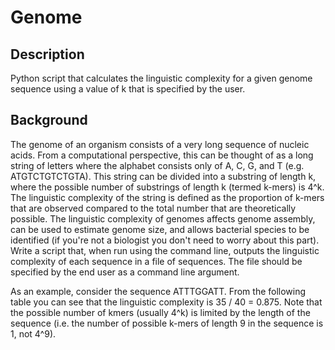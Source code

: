 # Genome
## Description
Python script that calculates the linguistic complexity for a given genome sequence using a value of k that is specified by the user.
## Background

The genome of an organism consists of a very long sequence of nucleic acids. From a computational perspective, this can be thought of as a long string of letters where the alphabet consists only of A, C, G, and T (e.g. ATGTCTGTCTGTA). This string can be divided into a substring of length k, where the possible number of substrings of length k (termed k-mers) is 4^k. The linguistic complexity of the string is defined as the proportion of k-mers that are observed compared to the total number that are theoretically possible. The linguistic complexity of genomes affects genome assembly, can be used to estimate genome size, and allows bacterial species to be identified (if you're not a biologist you don't need to worry about this part).
Write a script that, when run using the command line, outputs the linguistic complexity of each sequence in a file of sequences. The file should be specified by the end user as a command line argument.


As an example, consider the sequence ATTTGGATT. From the following table you can see that the linguistic complexity is 35 / 40 = 0.875. Note that the possible number of kmers (usually 4^k) is limited by the length of the sequence (i.e. the number of possible k-mers of length 9 in the sequence is 1, not 4^9).
